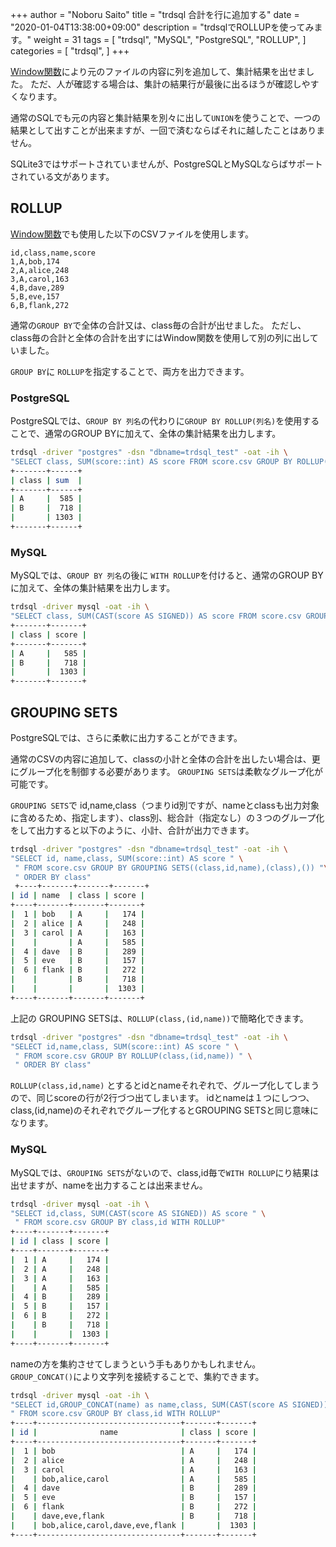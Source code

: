+++
author = "Noboru Saito"
title = "trdsql 合計を行に追加する"
date = "2020-01-04T13:38:00+09:00"
description = "trdsqlでROLLUPを使ってみます。"
weight = 31
tags = [
    "trdsql",
    "MySQL",
    "PostgreSQL",
    "ROLLUP",
]
categories = [
    "trdsql",
]
+++

[Window関数](/trdsql/19_window)により元のファイルの内容に列を追加して、集計結果を出せました。
ただ、人が確認する場合は、集計の結果行が最後に出るほうが確認しやすくなります。

通常のSQLでも元の内容と集計結果を別々に出して`UNION`を使うことで、一つの結果として出すことが出来ますが、一回で済むならばそれに越したことはありません。

SQLite3ではサポートされていませんが、PostgreSQLとMySQLならばサポートされている文があります。

## ROLLUP

[Window関数](/trdsql/19_window)でも使用した以下のCSVファイルを使用します。

```score.csv
id,class,name,score
1,A,bob,174
2,A,alice,248
3,A,carol,163
4,B,dave,289
5,B,eve,157
6,B,flank,272
```

通常の`GROUP BY`で全体の合計又は、class毎の合計が出せました。
ただし、class毎の合計と全体の合計を出すにはWindow関数を使用して別の列に出していました。

`GROUP BY`に `ROLLUP`を指定することで、両方を出力できます。

### PostgreSQL

PostgreSQLでは、`GROUP BY 列名`の代わりに`GROUP BY ROLLUP(列名)`を使用することで、通常のGROUP BYに加えて、全体の集計結果を出力します。

```sh
trdsql -driver "postgres" -dsn "dbname=trdsql_test" -oat -ih \
"SELECT class, SUM(score::int) AS score FROM score.csv GROUP BY ROLLUP(class) ORDER BY class"
+-------+------+
| class | sum  |
+-------+------+
| A     |  585 |
| B     |  718 |
|       | 1303 |
+-------+------+
```

### MySQL

MySQLでは、`GROUP BY 列名`の後に `WITH ROLLUP`を付けると、通常のGROUP BYに加えて、全体の集計結果を出力します。

```sh
trdsql -driver mysql -oat -ih \
"SELECT class, SUM(CAST(score AS SIGNED)) AS score FROM score.csv GROUP BY class WITH ROLLUP "
+-------+-------+
| class | score |
+-------+-------+
| A     |   585 |
| B     |   718 |
|       |  1303 |
+-------+-------+
```

## GROUPING SETS

PostgreSQLでは、さらに柔軟に出力することができます。

通常のCSVの内容に追加して、classの小計と全体の合計を出したい場合は、更にグループ化を制御する必要があります。
`GROUPING SETS`は柔軟なグループ化が可能です。

`GROUPING SETS`で id,name,class（つまりid別ですが、nameとclassも出力対象に含めるため、指定します）、class別、総合計（指定なし）の３つのグループ化をして出力すると以下のように、小計、合計が出力できます。

```sh
trdsql -driver "postgres" -dsn "dbname=trdsql_test" -oat -ih \
"SELECT id, name,class, SUM(score::int) AS score " \
 " FROM score.csv GROUP BY GROUPING SETS((class,id,name),(class),()) "\
 " ORDER BY class"
 +----+-------+-------+-------+
| id | name  | class | score |
+----+-------+-------+-------+
|  1 | bob   | A     |   174 |
|  2 | alice | A     |   248 |
|  3 | carol | A     |   163 |
|    |       | A     |   585 |
|  4 | dave  | B     |   289 |
|  5 | eve   | B     |   157 |
|  6 | flank | B     |   272 |
|    |       | B     |   718 |
|    |       |       |  1303 |
+----+-------+-------+-------+
```

上記の GROUPING SETSは、`ROLLUP(class,(id,name))`で簡略化できます。

```sh
trdsql -driver "postgres" -dsn "dbname=trdsql_test" -oat -ih \
"SELECT id,name,class, SUM(score::int) AS score " \
 " FROM score.csv GROUP BY ROLLUP(class,(id,name)) " \
 " ORDER BY class"
```

`ROLLUP(class,id,name)` とするとidとnameそれぞれで、グループ化してしまうので、同じscoreの行が2行づつ出てしまいます。
idとnameは１つにしつつ、class,(id,name)のそれぞれでグループ化するとGROUPING SETSと同じ意味になります。

### MySQL

MySQLでは、`GROUPING SETS`がないので、class,id毎で`WITH ROLLUP`にり結果は出せますが、nameを出力することは出来ません。

```sh
trdsql -driver mysql -oat -ih \
"SELECT id,class, SUM(CAST(score AS SIGNED)) AS score " \
 " FROM score.csv GROUP BY class,id WITH ROLLUP"
+----+-------+-------+
| id | class | score |
+----+-------+-------+
|  1 | A     |   174 |
|  2 | A     |   248 |
|  3 | A     |   163 |
|    | A     |   585 |
|  4 | B     |   289 |
|  5 | B     |   157 |
|  6 | B     |   272 |
|    | B     |   718 |
|    |       |  1303 |
+----+-------+-------+
```

nameの方を集約させてしまうという手もありかもしれません。
`GROUP_CONCAT()`により文字列を接続することで、集約できます。

```sh
trdsql -driver mysql -oat -ih \
"SELECT id,GROUP_CONCAT(name) as name,class, SUM(CAST(score AS SIGNED)) AS score " \
" FROM score.csv GROUP BY class,id WITH ROLLUP"
+----+--------------------------------+-------+-------+
| id |              name              | class | score |
+----+--------------------------------+-------+-------+
|  1 | bob                            | A     |   174 |
|  2 | alice                          | A     |   248 |
|  3 | carol                          | A     |   163 |
|    | bob,alice,carol                | A     |   585 |
|  4 | dave                           | B     |   289 |
|  5 | eve                            | B     |   157 |
|  6 | flank                          | B     |   272 |
|    | dave,eve,flank                 | B     |   718 |
|    | bob,alice,carol,dave,eve,flank |       |  1303 |
+----+--------------------------------+-------+-------+
```
